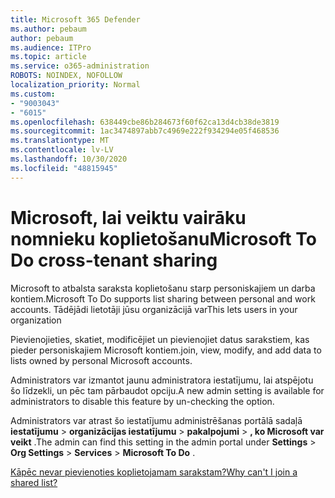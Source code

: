 ```yaml
---
title: Microsoft 365 Defender
ms.author: pebaum
author: pebaum
ms.audience: ITPro
ms.topic: article
ms.service: o365-administration
ROBOTS: NOINDEX, NOFOLLOW
localization_priority: Normal
ms.custom:
- "9003043"
- "6015"
ms.openlocfilehash: 638449cbe86b284673f60f62ca13d4cb38de3819
ms.sourcegitcommit: 1ac3474897abb7c4969e222f934294e05f468536
ms.translationtype: MT
ms.contentlocale: lv-LV
ms.lasthandoff: 10/30/2020
ms.locfileid: "48815945"
---
```

# <a name="microsoft-to-do-cross-tenant-sharing"></a><span data-ttu-id="c3e1b-102">Microsoft, lai veiktu vairāku nomnieku koplietošanu</span><span class="sxs-lookup"><span data-stu-id="c3e1b-102">Microsoft To Do cross-tenant sharing</span></span>

<span data-ttu-id="c3e1b-103">Microsoft to atbalsta saraksta koplietošanu starp personiskajiem un darba kontiem.</span><span class="sxs-lookup"><span data-stu-id="c3e1b-103">Microsoft To Do supports list sharing between personal and work accounts.</span></span> <span data-ttu-id="c3e1b-104">Tādējādi lietotāji jūsu organizācijā var</span><span class="sxs-lookup"><span data-stu-id="c3e1b-104">This lets users in your organization</span></span>

<span data-ttu-id="c3e1b-105">Pievienojieties, skatiet, modificējiet un pievienojiet datus sarakstiem, kas pieder personiskajiem Microsoft kontiem.</span><span class="sxs-lookup"><span data-stu-id="c3e1b-105">join, view, modify, and add data to lists owned by personal Microsoft accounts.</span></span>

<span data-ttu-id="c3e1b-106">Administrators var izmantot jaunu administratora iestatījumu, lai atspējotu šo līdzekli, un pēc tam pārbaudot opciju.</span><span class="sxs-lookup"><span data-stu-id="c3e1b-106">A new admin setting is available for administrators to disable this feature by un-checking the option.</span></span>

<span data-ttu-id="c3e1b-107">Administrators var atrast šo iestatījumu administrēšanas portālā sadaļā **iestatījumu**  >  **organizācijas iestatījumu**  >  **pakalpojumi**  >  **, ko Microsoft var veikt** .</span><span class="sxs-lookup"><span data-stu-id="c3e1b-107">The admin can find this setting in the admin portal under **Settings** > **Org Settings** > **Services** > **Microsoft To Do** .</span></span>  

[<span data-ttu-id="c3e1b-108">Kāpēc nevar pievienoties koplietojamam sarakstam?</span><span class="sxs-lookup"><span data-stu-id="c3e1b-108">Why can't I join a shared list?</span></span>](https://support.microsoft.com/office/why-can-t-i-join-a-shared-list-3a6195de-e3a8-437a-b562-7c8c011dc574?ui=en-us&rs=en-us&ad=us)